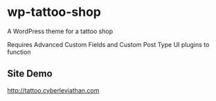 # wp-tattoo-shop
A WordPress theme for a tattoo shop

Requires Advanced Custom Fields and Custom Post Type UI plugins to function

## Site Demo
http://tattoo.cyberleviathan.com 
